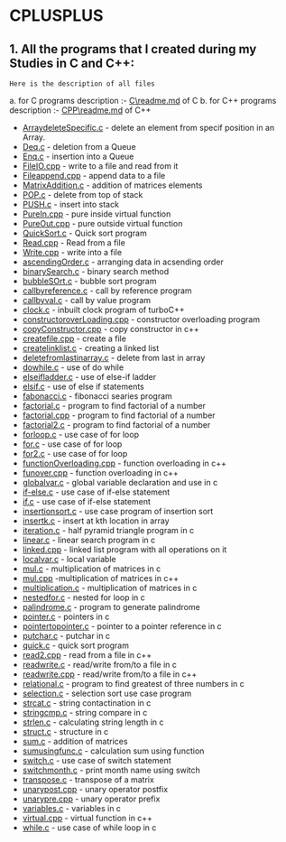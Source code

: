 # CPLUSPLUS

## 1. All the programs that I created during my Studies in C and C++:
```
Here is the description of all files
```
   a. for C programs description :- [C\readme.md](readme.md) of C
   b. for C++ programs description :- [CPP\readme.md](readme.md) of C++
* [ArraydeleteSpecific.c](ArraydeleteSpecific.c) - delete an element from specif position in an Array.
* [Deq.c](Deq.c) - deletion from a Queue
* [Enq.c](Enq.c) - insertion into a Queue
* [FileIO.cpp](FileIO.cpp) - write to a file and read from it
* [Fileappend.cpp](Fileappend.cpp) - append data to a file
* [MatrixAddition.c](MatrixAddition.c) - addition of matrices elements
* [POP.c](POP.c) - delete from top of stack
* [PUSH.c](PUSH.c) - insert into stack
* [PureIn.cpp](PureIn.cpp) - pure inside virtual function
* [PureOut.cpp](PureOut.cpp) - pure outside virtual function
* [QuickSort.c](QuickSort.c) - Quick sort program
* [Read.cpp](Read.cpp) - Read from a file
* [Write.cpp](Write.cpp) - write into a file
* [ascendingOrder.c](ascendingOrder.c) - arranging data in acsending order
* [binarySearch.c](binarySearch.c) - binary search method
* [bubbleSOrt.c](bubbleSOrt.c) - bubble sort program
* [callbyreference.c](callbyreference.c) - call by reference program
* [callbyval.c](callbyval.c) - call by value program
* [clock.c](clock.c) - inbuilt clock program of turboC++
* [constructoroverLoading.cpp](constructoroverLoading.cpp) - constructor overloading program
* [copyConstructor.cpp](copyConstructor.cpp) - copy constructor in c++
* [createfile.cpp](createfile.cpp) - create a file
* [createlinklist.c](createlinklist.c) - creating a linked list
* [deletefromlastinarray.c](deletefromlastinarray.c) - delete from last in array
* [dowhile.c](dowhile.c) - use of do while
* [elseifladder.c](elseifladder.c) - use of else-if ladder
* [elsif.c](elsif.c) - use of else if statements
* [fabonacci.c](fabonacci.c) - fibonacci searies program
* [factorial.c](factorial.c) - program to find factorial of a number
* [factorial.cpp](factorial.cpp) - program to find factorial of a number
* [factorial2.c](factorial2.c) - program to find factorial of a number
* [forloop.c](forloop.c) - use case of for loop
* [for.c](for.c) - use case of for loop
* [for2.c](for2.c) - use case of for loop
* [functionOverloading.cpp](functionOverloading.cpp) - function overloading in c++
* [funover.cpp](funover.cpp) - function overloading in c++
* [globalvar.c](globalvar.c) - global variable declaration and use in c
* [if-else.c](if-else.c) - use case of if-else statement 
* [if.c](if.c) - use case of if-else statement
* [insertionsort.c](insertionsort.c) - use case program of insertion sort
* [insertk.c](insertk.c) - insert at kth location in array
* [iteration.c](iteration.c) - half pyramid triangle program in c
* [linear.c](linear.c) - linear search program in c
* [linked.cpp](linked.cpp) - linked list program with all operations on it
* [localvar.c](localvar.c) - local variable
* [mul.c](mul.c) - multiplication of matrices in c
* [mul.cpp](mul.cpp) -multiplication of matrices in c++
* [multiplication.c](multiplication.c) - multiplication of matrices in c
* [nestedfor.c](nestedfor.c) - nested for loop in c
* [palindrome.c](palindrome.c) - program to generate palindrome
* [pointer.c](pointer.c) - pointers in c
* [pointertopointer.c](pointertopointer.c) - pointer to a pointer reference in c
* [putchar.c](putchar.c) - putchar in c
* [quick.c](quick.c) - quick sort program
* [read2.cpp](read2.cpp) - read from a file in c++
* [readwrite.c](readwrite.c) - read/write from/to a file in c
* [readwrite.cpp](readwrite.cpp) - read/write from/to a file in c++
* [relational.c](relational.c) - program to find greatest of three numbers in c
* [selection.c](selection.c) - selection sort use case program
* [strcat.c](strcat.c) - string contactination in c
* [stringcmp.c](stringcmp.c) - string compare in c
* [strlen.c](strlen.c) - calculating string length in c
* [struct.c](struct.c) - structure in c
* [sum.c](sum.c) - addition of matrices
* [sumusingfunc.c](sumusingfunc.c) - calculation sum using function
* [switch.c](switch.c) - use case of switch statement
* [switchmonth.c](switchmonth.c) - print month name using switch
* [transpose.c](transpose.c) - transpose of a matrix
* [unarypost.cpp](unarypost.cpp) - unary operator postfix
* [unarypre.cpp](unarypre.cpp) - unary operator prefix
* [variables.c](variables.c) - variables in c
* [virtual.cpp](virtual.cpp) - virtual function in c++
* [while.c](while.c) - use case of while loop in c
